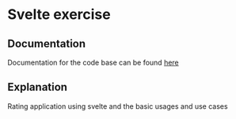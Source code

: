 # Svelte exercise

## Documentation
Documentation for the code base can be found <a href="https://www.youtube.com/watch?v=3TVy6GdtNuQ">here</a>

## Explanation
Rating application using svelte and the basic usages and use cases